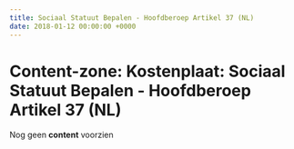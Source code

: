 ```yaml
---
title: Sociaal Statuut Bepalen - Hoofdberoep Artikel 37 (NL)
date: 2018-01-12 00:00:00 +0000
---
```

# Content-zone: Kostenplaat: Sociaal Statuut Bepalen - Hoofdberoep Artikel 37 (NL)

Nog geen **content** voorzien
